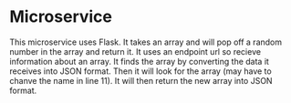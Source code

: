 # Microservice
This microservice uses Flask. It takes an array and will pop off a random number in the array and return it. It uses an endpoint url so recieve information about an array. It finds the array by converting the data it receives into JSON format. Then it will look for the array (may have to chanve the name in line 11). It will then return the new array into JSON format.  
